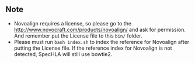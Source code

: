 ## Note
- Novoalign requires a license, so please go to the http://www.novocraft.com/products/novoalign/ and ask for permission. And remember put the License file to this `bin/` folder. 
- Please must run `bash index.sh` to index the reference for Novoalign after putting the License file. If the reference index for Novoalign is not detected, SpecHLA will still use bowtie2.
